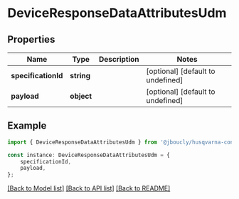 # DeviceResponseDataAttributesUdm


## Properties

Name | Type | Description | Notes
------------ | ------------- | ------------- | -------------
**specificationId** | **string** |  | [optional] [default to undefined]
**payload** | **object** |  | [optional] [default to undefined]

## Example

```typescript
import { DeviceResponseDataAttributesUdm } from '@jboucly/husqvarna-connectivity-sdk';

const instance: DeviceResponseDataAttributesUdm = {
    specificationId,
    payload,
};
```

[[Back to Model list]](../README.md#documentation-for-models) [[Back to API list]](../README.md#documentation-for-api-endpoints) [[Back to README]](../README.md)
